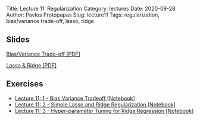 Title: Lecture 11: Regularization
Category: lectures
Date: 2020-09-28
Author: Pavlos Protopapas 
Slug: lecture11
Tags: regularization, bias/variance trade-off, lasso, ridge


## Slides

[Bias/Variance Trade-off [PDF]]({attach}slides/Lecture11_Regularization_BiasVairance.pdf)


[Lasso & Ridge [PDF]]({attach}slides/Lecture11_Regularization_LassoRidge.pdf)


## Exercises
- [Lecture 11: 1 - Bias Variance Tradeoff [Notebook]]({filename}notebook/s4-exa2-challenge.ipynb)
- [Lecture 11: 2 - Simple Lasso and Ridge Regularization [Notebook]]({filename}notebook/s4_ex1_challenge.ipynb)
- [Lecture 11: 3 - Hyper-parameter Tuning for Ridge Regression [Notebook]]({filename}notebook/s4-ex3-challenge.ipynb)